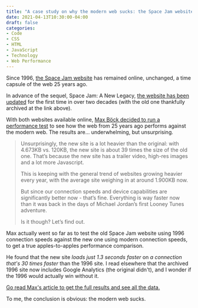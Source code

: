 ```yaml
---
title: "A case study on why the modern web sucks: the Space Jam website"
date: 2021-04-13T10:30:00-04:00
draft: false
categories:
- Code
- CSS
- HTML
- JavaScript
- Technology
- Web Performance
---
```


Since 1996, [the Space Jam website](https://www.spacejam.com/1996/) has remained online, unchanged, a time capsule of the web 25 years ago.

In advance of the sequel, Space Jam: A New Legacy, [the website has been updated](https://www.spacejam.com/) for the first time in over two decades (with the old one thankfully archived at the link above).

With both websites available online, [Max Böck decided to run a performance test](https://mxb.dev/blog/space-jam/) to see how the web from 25 years ago performs against the modern web. The results are... underwhelming, but unsurprising.

> Unsurprisingly, the new site is a lot heavier than the original: with 4.673KB vs. 120KB, the new site is about 39 times the size of the old one. That’s because the new site has a trailer video, high-res images and a lot more Javascript.
>
> This is keeping with the general trend of websites growing heavier every year, with the average site weighing in at around 1.900KB now.
>
> But since our connection speeds and device capabilities are significantly better now - that’s fine. Everything is way faster now than it was back in the days of Michael Jordan’s first Looney Tunes adventure.
>
> Is it though? Let’s find out.

Max actually went so far as to test the old Space Jam website using 1996 connection speeds against the new one using modern connection speeds, to get a true apples-to-apples performance comparison.

He found that the new site _loads just 1.3 seconds faster_ on _a connection that's 30 times faster_ than the 1996 site. I read elsewhere that the archived 1996 site now includes Google Analytics (the original didn't), and I wonder if the 1996 would actually win without it.

[Go read Max's article to get the full results and see all the data.](https://mxb.dev/blog/space-jam/)

To me, the conclusion is obvious: the modern web sucks.